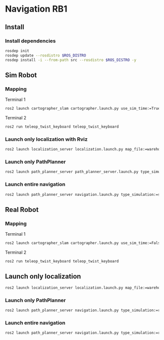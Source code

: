 # Navigation RB1

## Install
### Install dependencies

```bash
rosdep init
rosdep update --rosdistro $ROS_DISTRO
rosdep install -i --from-path src --rosdistro $ROS_DISTRO -y
```


## Sim Robot
### Mapping

Terminal 1
```bash
ros2 launch cartographer_slam cartographer.launch.py use_sim_time:=True
```
Terminal 2

```bash
ros2 run teleop_twist_keyboard teleop_twist_keyboard
```
### Launch only localization with Rviz
```bash
ros2 launch localization_server localization.launch.py map_file:=warehouse_map_sim.yaml use_sim_time:=True rviz:=True
```
### Launch only PathPlanner 
```bash
ros2 launch path_planner_server path_planner_server.launch.py type_simulation:=sim_robot use_sim_time:=True 
```

### Launch entire navigation
```bash
ros2 launch path_planner_server navigation.launch.py type_simulation:=sim_robot use_sim_time:=True map_file:=warehouse_map_sim_edit.yaml 
```

## Real Robot
### Mapping
Terminal 1
```bash
ros2 launch cartographer_slam cartographer.launch.py use_sim_time:=False
```
Terminal 2

```bash
ros2 run teleop_twist_keyboard teleop_twist_keyboard
```

## Launch only localization 
```bash
ros2 launch localization_server localization.launch.py map_file:=warehouse_map_real.yaml use_sim_time:=False
```
### Launch only PathPlanner 

```bash
ros2 launch path_planner_server navigation.launch.py type_simulation:=real_robot use_sim_time:=False 
```
### Launch entire navigation
```bash
ros2 launch path_planner_server navigation.launch.py type_simulation:=real_robot use_sim_time:=false map_file:=warehouse_map_real.yaml 
```